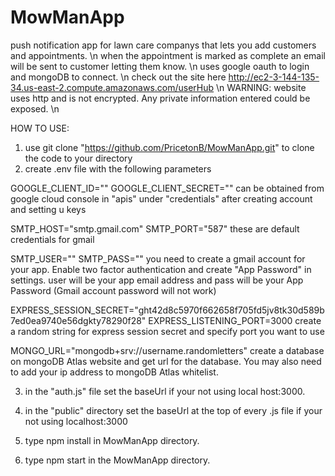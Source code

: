 # MowManApp
push notification app for lawn care companys that lets you add customers and appointments. \n
when the appointment is marked as complete an email will be sent to customer letting them know. \n
uses google oauth to login and mongoDB to connect.  \n
check out the site here http://ec2-3-144-135-34.us-east-2.compute.amazonaws.com/userHub \n
WARNING: website uses http and is not encrypted. Any private information entered could be exposed. \n

HOW TO USE:
1. use git clone "https://github.com/PricetonB/MowManApp.git" to clone the code to your directory
2. create .env file with the following parameters

GOOGLE_CLIENT_ID=""
GOOGLE_CLIENT_SECRET=""
can be obtained from google cloud console in "apis" under "credentials" after creating account and setting u keys



SMTP_HOST="smtp.gmail.com"
SMTP_PORT="587"
these are default credentials for gmail

SMTP_USER=""
SMTP_PASS=""
you need to create a gmail account for your app.
Enable two factor authentication and create "App Password" in settings.
user will be your app email address and pass will be your App Password (Gmail account password will not work)


EXPRESS_SESSION_SECRET="ght42d8c5970f662658f705fd5jv8tk30d589b7ed0ea9740e56dgkty78290f28"
EXPRESS_LISTENING_PORT=3000
create a random string for express session secret and specify port you want to use

MONGO_URL="mongodb+srv://username.randomletters"
create a database on mongoDB Atlas website and get url for the database.
You may also need to add your ip address to mongoDB Atlas whitelist.


3. in the "auth.js" file set the baseUrl if your not using local host:3000.

4. in the "public" directory set the baseUrl at the top of every .js file if your not using localhost:3000

5. type npm install in MowManApp directory. 

6. type npm start in the MowManApp directory.
